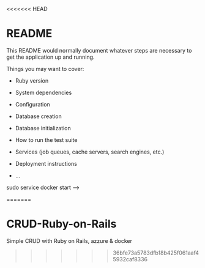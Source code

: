 <<<<<<< HEAD
# README

This README would normally document whatever steps are necessary to get the
application up and running.

Things you may want to cover:

* Ruby version

* System dependencies

* Configuration

* Database creation

* Database initialization

* How to run the test suite

* Services (job queues, cache servers, search engines, etc.)

* Deployment instructions

* ...
<!-- 

// si hay error de conexion --> sudo service docker start -->
=======
# CRUD-Ruby-on-Rails
Simple CRUD with Ruby on Rails, azzure &amp;  docker
>>>>>>> 36bfe73a5783dfb18b425f061aaf45932caf8336
